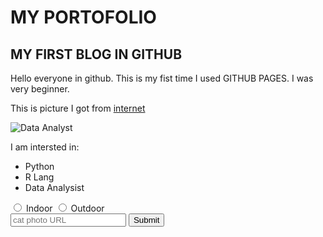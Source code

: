 <!DOCTYPE html>
<html>
<head>    
<h1>MY PORTOFOLIO</h1>
</head>
<main>
<h2>MY FIRST BLOG IN GITHUB</h2>
<p>Hello everyone in github. This is my fist time I used GITHUB PAGES. I was very beginner.</p>
<p>This is picture I got from <a href="https://www.pexels.com">internet</a></p>
<img src="https://images.pexels.com/photos/669610/pexels-photo-669610.jpeg?cs=srgb&dl=pexels-lukas-669610.jpg&fm=jpg/" alt="Data Analyst">
<p>I am intersted in:</p>
<ul>
<li>Python</li>
<li>R Lang</li>
<li>Data Analysist</li>
</ul>
<form action="https://www.freecatphotoapp.com/submit-cat-photo">
    <label for="indoor"><input id="indoor" type="radio" name="indoor-outdoor"> Indoor</label>
    <label for="outdoor"><input id="outdoor" type="radio" name="indoor-outdoor"> Outdoor</label><br>
    <input type="text" placeholder="cat photo URL" required>
    <button type="submit">Submit</button>
</form>






</main>
</html>    
